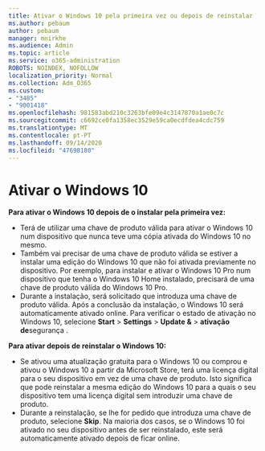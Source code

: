 ```yaml
---
title: Ativar o Windows 10 pela primeira vez ou depois de reinstalar
ms.author: pebaum
author: pebaum
manager: mnirkhe
ms.audience: Admin
ms.topic: article
ms.service: o365-administration
ROBOTS: NOINDEX, NOFOLLOW
localization_priority: Normal
ms.collection: Adm_O365
ms.custom:
- "3485"
- "9001418"
ms.openlocfilehash: 981583abd210c3263bfe09e4c3147870a1ae0c7c
ms.sourcegitcommit: c6692ce0fa1358ec3529e59ca0ecdfdea4cdc759
ms.translationtype: MT
ms.contentlocale: pt-PT
ms.lasthandoff: 09/14/2020
ms.locfileid: "47698180"
---
```

# <a name="activate-windows-10"></a>Ativar o Windows 10

**Para ativar o Windows 10 depois de o instalar pela primeira vez:**

- Terá de utilizar uma chave de produto válida para ativar o Windows 10 num dispositivo que nunca teve uma cópia ativada do Windows 10 no mesmo.
- Também vai precisar de uma chave de produto válida se estiver a instalar uma edição do Windows 10 que não foi ativada previamente no dispositivo. Por exemplo, para instalar e ativar o Windows 10 Pro num dispositivo que tenha o Windows 10 Home instalado, precisará de uma chave de produto válida do Windows 10 Pro.
- Durante a instalação, será solicitado que introduza uma chave de produto válida. Após a conclusão da instalação, o Windows 10 será automaticamente ativado online. Para verificar o estado de ativação no Windows 10, selecione **Start** >  **Settings**  >  **Update &**  >  **ativação de**segurança .

**Para ativar depois de reinstalar o Windows 10:**

- Se ativou uma atualização gratuita para o Windows 10 ou comprou e ativou o Windows 10 a partir da Microsoft Store, terá uma licença digital para o seu dispositivo em vez de uma chave de produto. Isto significa que pode reinstalar a mesma edição do Windows 10 para a quais o seu dispositivo tem uma licença digital sem introduzir uma chave de produto.
- Durante a reinstalação, se lhe for pedido que introduza uma chave de produto, selecione **Skip**. Na maioria dos casos, se o Windows 10 foi ativado no seu dispositivo antes de ser reinstalado, este será automaticamente ativado depois de ficar online.
